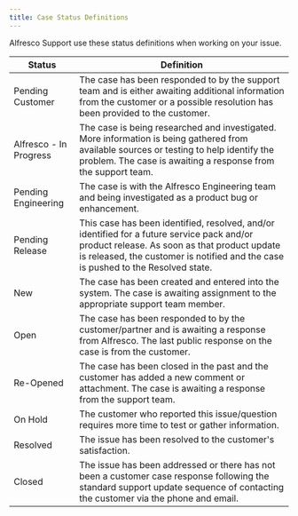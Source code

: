 ```yaml
---
title: Case Status Definitions
---
```


Alfresco Support use these status definitions when working on your issue.

|Status|Definition|
|------|----------|
|Pending Customer|The case has been responded to by the support team and is either awaiting additional information from the customer or a possible resolution has been provided to the customer.|
|Alfresco - In Progress|The case is being researched and investigated. More information is being gathered from available sources or testing to help identify the problem. The case is awaiting a response from the support team.|
|Pending Engineering|The case is with the Alfresco Engineering team and being investigated as a product bug or enhancement.|
|Pending Release|This case has been identified, resolved, and/or identified for a future service pack and/or product release. As soon as that product update is released, the customer is notified and the case is pushed to the Resolved state.|
|New|The case has been created and entered into the system. The case is awaiting assignment to the appropriate support team member.|
|Open|The case has been responded to by the customer/partner and is awaiting a response from Alfresco. The last public response on the case is from the customer.|
|Re-Opened|The case has been closed in the past and the customer has added a new comment or attachment. The case is awaiting a response from the support team.|
|On Hold|The customer who reported this issue/question requires more time to test or gather information.|
|Resolved|The issue has been resolved to the customer's satisfaction.|
|Closed|The issue has been addressed or there has not been a customer case response following the standard support update sequence of contacting the customer via the phone and email.|
